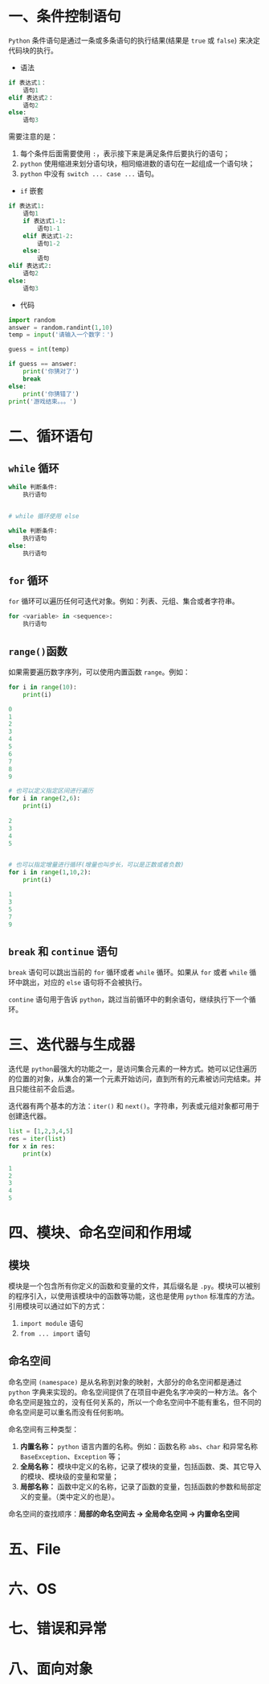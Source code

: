 # 一、条件控制语句

`Python` 条件语句是通过一条或多条语句的执行结果(结果是 `true` 或 `false`) 来决定代码块的执行。

+ 语法

```python
if 表达式1：
    语句1
elif 表达式2：
    语句2
else:
    语句3
```

需要注意的是：

1. 每个条件后面需要使用 `:`，表示接下来是满足条件后要执行的语句；
2. `python` 使用缩进来划分语句块，相同缩进数的语句在一起组成一个语句块；
3. `python` 中没有 `switch ... case ...` 语句。

+ `if` 嵌套

```python
if 表达式1:
    语句1
    if 表达式1-1:
        语句1-1
    elif 表达式1-2:
        语句1-2
    else:
        语句
elif 表达式2:
    语句2
else:
    语句3
```

+ 代码

```python
import random
answer = random.randint(1,10)
temp = input('请输入一个数字：')

guess = int(temp)

if guess == answer:
    print('你猜对了')
    break
else:
    print('你猜错了')
print('游戏结束。。。')
```

# 二、循环语句

## `while` 循环

```python
while 判断条件:
    执行语句


# while 循环使用 else

while 判断条件:
    执行语句
else:
    执行语句
```

## `for` 循环

`for` 循环可以遍历任何可迭代对象。例如：列表、元组、集合或者字符串。

```python
for <variable> in <sequence>:
    执行语句
```

## `range()`函数

如果需要遍历数字序列，可以使用内置函数 `range`。例如：

```python
for i in range(10):
    print(i)

0
1
2
3
4
5
6
7
8
9

# 也可以定义指定区间进行遍历
for i in range(2,6):
    print(i)
    
2
3
4
5


# 也可以指定增量进行循环(增量也叫步长，可以是正数或者负数)
for i in range(1,10,2):
    print(i)

1
3
5
7
9
```

## `break` 和 `continue` 语句

`break` 语句可以跳出当前的 `for` 循环或者 `while` 循环。如果从 `for` 或者 `while` 循环中跳出，对应的 `else` 语句将不会被执行。

`contine` 语句用于告诉 `python`，跳过当前循环中的剩余语句，继续执行下一个循环。

# 三、迭代器与生成器

迭代是 `python`最强大的功能之一，是访问集合元素的一种方式。她可以记住遍历的位置的对象，从集合的第一个元素开始访问，直到所有的元素被访问完结束。并且只能往前不会后退。

迭代器有两个基本的方法：`iter()` 和 `next()`。字符串，列表或元组对象都可用于创建迭代器。

```python
list = [1,2,3,4,5]
res = iter(list)
for x in res:
    print(x)

1
2
3
4
5
```

# 四、模块、命名空间和作用域

## 模块

模块是一个包含所有你定义的函数和变量的文件，其后缀名是 `.py`。模块可以被别的程序引入，以使用该模块中的函数等功能，这也是使用 `python` 标准库的方法。引用模块可以通过如下的方式：

1. `import module` 语句
2. `from ... import` 语句

## 命名空间

命名空间 `(namespace)` 是从名称到对象的映射，大部分的命名空间都是通过 `python` 字典来实现的。命名空间提供了在项目中避免名字冲突的一种方法。各个命名空间是独立的，没有任何关系的，所以一个命名空间中不能有重名，但不同的命名空间是可以重名而没有任何影响。

命名空间有三种类型：

1. **内置名称：** `python` 语言内置的名称。例如：函数名称 `abs`、`char` 和异常名称 `BaseException`、`Exception` 等；
2. **全局名称：** 模块中定义的名称，记录了模块的变量，包括函数、类、其它导入的模块、模块级的变量和常量；
3. **局部名称：** 函数中定义的名称，记录了函数的变量，包括函数的参数和局部定义的变量。（类中定义的也是）。

命名空间的查找顺序：**局部的命名空间去 -> 全局命名空间 -> 内置命名空间**

# 五、File



# 六、OS

# 七、错误和异常

# 八、面向对象